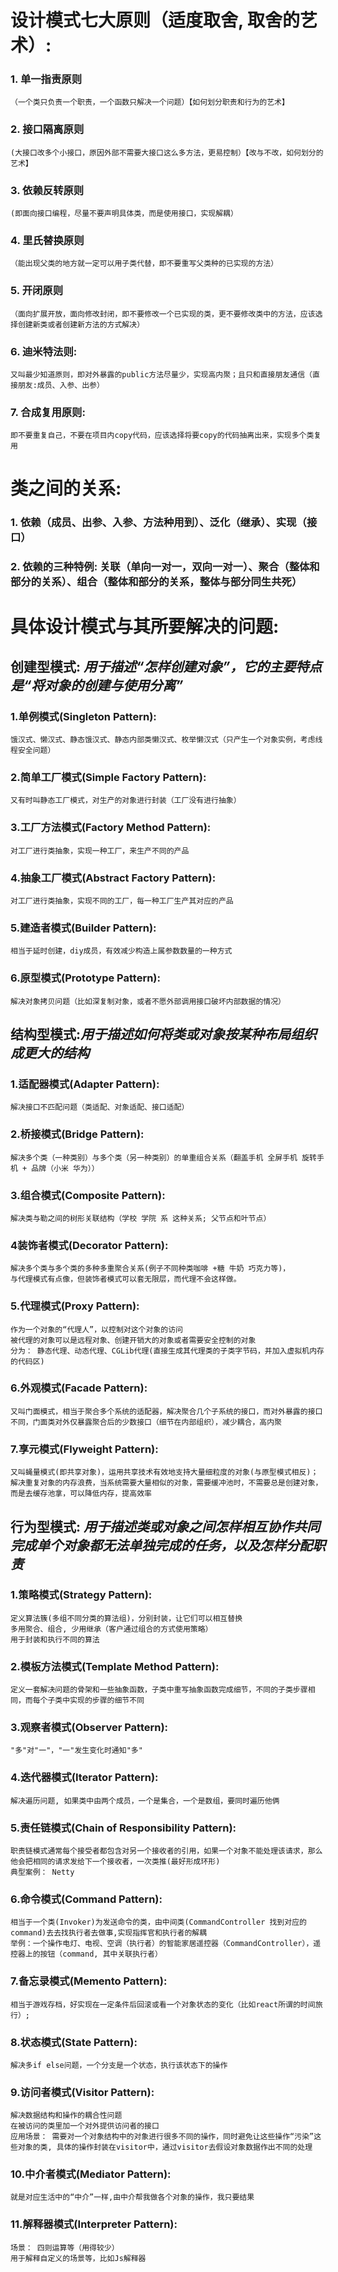 # 设计模式七大原则（适度取舍, 取舍的艺术）:
### 1. 单一指责原则
    （一个类只负责一个职责，一个函数只解决一个问题）【如何划分职责和行为的艺术】
### 2. 接口隔离原则
    (大接口改多个小接口，原因外部不需要大接口这么多方法，更易控制）【改与不改，如何划分的艺术】
### 3. 依赖反转原则
    (即面向接口编程，尽量不要声明具体类，而是使用接口，实现解耦）
### 4. 里氏替换原则
    （能出现父类的地方就一定可以用子类代替，即不要重写父类种的已实现的方法）
### 5. 开闭原则
    （面向扩展开放，面向修改封闭，即不要修改一个已实现的类，更不要修改类中的方法，应该选择创建新类或者创建新方法的方式解决）
### 6. 迪米特法则:
    又叫最少知道原则，即对外暴露的public方法尽量少，实现高内聚；且只和直接朋友通信（直接朋友:成员、入参、出参）
### 7. 合成复用原则:
    即不要重复自己，不要在项目内copy代码，应该选择将要copy的代码抽离出来，实现多个类复用



# 类之间的关系:
### 1. 依赖（成员、出参、入参、方法种用到）、泛化（继承）、实现（接口）
### 2. 依赖的三种特例: 关联（单向一对一，双向一对一）、聚合（整体和部分的关系）、组合（整体和部分的关系，整体与部分同生共死）



# 具体设计模式与其所要解决的问题:
## 创建型模式: ***用于描述“怎样创建对象”，它的主要特点是“将对象的创建与使用分离”***
### 1.单例模式(Singleton Pattern):
    饿汉式、懒汉式、静态饿汉式、静态内部类懒汉式、枚举懒汉式（只产生一个对象实例，考虑线程安全问题）
### 2.简单工厂模式(Simple Factory Pattern):
    又有时叫静态工厂模式，对生产的对象进行封装（工厂没有进行抽象）
### 3.工厂方法模式(Factory Method Pattern):
    对工厂进行类抽象，实现一种工厂，来生产不同的产品
### 4.抽象工厂模式(Abstract Factory Pattern):
    对工厂进行类抽象，实现不同的工厂，每一种工厂生产其对应的产品
### 5.建造者模式(Builder Pattern):
    相当于延时创建，diy成员，有效减少构造上属参数数量的一种方式
### 6.原型模式(Prototype Pattern):
    解决对象拷贝问题（比如深复制对象，或者不愿外部调用接口破坏内部数据的情况）



## 结构型模式:***用于描述如何将类或对象按某种布局组织成更大的结构***
### 1.适配器模式(Adapter Pattern):
    解决接口不匹配问题（类适配、对象适配、接口适配）
### 2.桥接模式(Bridge Pattern): 
    解决多个类（一种类别）与多个类（另一种类别）的单重组合关系（翻盖手机 全屏手机 旋转手机 + 品牌（小米 华为））
### 3.组合模式(Composite Pattern): 
    解决类与勒之间的树形关联结构（学校 学院 系 这种关系; 父节点和叶节点）
### 4装饰者模式(Decorator Pattern): 
    解决多个类与多个类的多种多重聚合关系(例子不同种类咖啡 +糖 牛奶 巧克力等)，
    与代理模式有点像，但装饰者模式可以套无限层，而代理不会这样做。
### 5.代理模式(Proxy Pattern):
    作为一个对象的“代理人”，以控制对这个对象的访问
    被代理的对象可以是远程对象、创建开销大的对象或者需要安全控制的对象
    分为： 静态代理、动态代理、CGLib代理(直接生成其代理类的子类字节码，并加入虚拟机内存的代码区)
### 6.外观模式(Facade Pattern):
    又叫门面模式，相当于聚合多个系统的适配器，解决聚合几个子系统的接口，而对外暴露的接口不同，门面类对外仅暴露聚合后的少数接口（细节在内部组织），减少耦合，高内聚
### 7.享元模式(Flyweight Pattern):
    又叫蝇量模式(即共享对象)，运用共享技术有效地支持大量细粒度的对象(与原型模式相反)；解决重复对象的内存浪费，当系统需要大量相似的对象，需要缓冲池时，不需要总是创建对象，而是去缓存池拿，可以降低内存，提高效率



## 行为型模式: ***用于描述类或对象之间怎样相互协作共同完成单个对象都无法单独完成的任务，以及怎样分配职责***
### 1.策略模式(Strategy Pattern):
    定义算法簇(多组不同分类的算法组)，分别封装，让它们可以相互替换
    多用聚合、组合, 少用继承（客户通过组合的方式使用策略）
    用于封装和执行不同的算法
### 2.模板方法模式(Template Method Pattern):
    定义一套解决问题的骨架和一些抽象函数，子类中重写抽象函数完成细节，不同的子类步骤相同，而每个子类中实现的步骤的细节不同
### 3.观察者模式(Observer Pattern):
    "多"对"一"，"一"发生变化时通知"多"
### 4.迭代器模式(Iterator Pattern):
    解决遍历问题, 如果类中由两个成员，一个是集合，一个是数组，要同时遍历他俩
### 5.责任链模式(Chain of Responsibility Pattern):
    职责链模式通常每个接受者都包含对另一个接收者的引用，如果一个对象不能处理该请求，那么他会把相同的请求发给下一个接收者，一次类推(最好形成环形)
    典型案例： Netty

### 6.命令模式(Command Pattern):
    相当于一个类(Invoker)为发送命令的类，由中间类(CommandController 找到对应的 command)去去找执行者去做事,实现指挥官和执行者的解耦
    举例：一个操作电灯、电视、空调（执行者）的智能家居遥控器（CommandController），遥控器上的按钮（command, 其中关联执行者）
### 7.备忘录模式(Memento Pattern):
    相当于游戏存档，好实现在一定条件后回滚或看一个对象状态的变化（比如react所谓的时间旅行）;
### 8.状态模式(State Pattern):
    解决多if else问题，一个分支是一个状态，执行该状态下的操作
### 9.访问者模式(Visitor Pattern):
    解决数据结构和操作的耦合性问题
    在被访问的类里加一个对外提供访问者的接口
    应用场景： 需要对一个对象结构中的对象进行很多不同的操作，同时避免让这些操作“污染”这些对象的类, 具体的操作封装在visitor中，通过visitor去假设对象数据作出不同的处理
### 10.中介者模式(Mediator Pattern):
    就是对应生活中的“中介”一样,由中介帮我做各个对象的操作，我只要结果
### 11.解释器模式(Interpreter Pattern):
    场景： 四则运算等（用得较少）
    用于解释自定义的场景等，比如Js解释器
